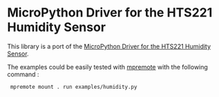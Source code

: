 # MicroPython Driver for the HTS221 Humidity Sensor

This library is a port of the [MicroPython Driver for the HTS221 Humidity Sensor](https://github.com/jposada202020/MicroPython_HTS221/tree/master).

The examples could be easily tested with [mpremote](https://docs.micropython.org/en/latest/reference/mpremote.html) with the following command :

```sh
 mpremote mount . run examples/humidity.py
```
